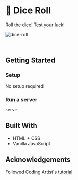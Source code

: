 # 🎲 Dice Roll
Roll the dice! Test your luck!

![dice-roll](https://github.com/msam4/dice-roll/assets/137851066/fcdf1e48-899d-4ed0-9472-92691ff266b4)


<br>
   

## Getting Started
### Setup

No setup required!

### Run a server
```
serve
```

## Built With
- HTML + CSS
- Vanilla JavaScript

## Acknowledgements
Followed Coding Artist's [tutorial](https://www.youtube.com/watch?v=6CMfZkLntX8&t=4s) 
